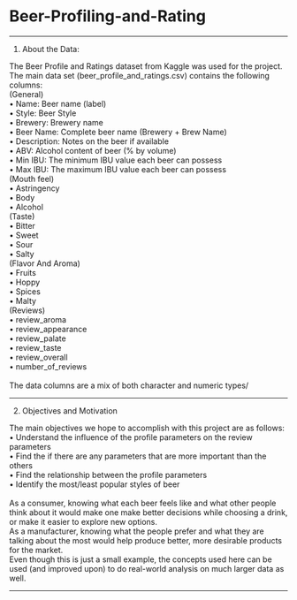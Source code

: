 # Beer-Profiling-and-Rating
________________________________________

1. About the Data:

The Beer Profile and Ratings dataset from Kaggle was used for the project. The main data set (beer_profile_and_ratings.csv) contains the following columns: \
(General) \
•	Name: Beer name (label) \
•	Style: Beer Style \
•	Brewery: Brewery name \
•	Beer Name: Complete beer name (Brewery + Brew Name) \
•	Description: Notes on the beer if available \
•	ABV: Alcohol content of beer (% by volume) \
•	Min IBU: The minimum IBU value each beer can possess \
•	Max IBU: The maximum IBU value each beer can possess \
(Mouth feel) \
•	Astringency \
•	Body \
•	Alcohol \
(Taste) \
•	Bitter \
•	Sweet \
•	Sour \
•	Salty \
(Flavor And Aroma) \
•	Fruits \
•	Hoppy \
•	Spices \
•	Malty \
(Reviews) \
•	review_aroma \
•	review_appearance \
•	review_palate \
•	review_taste \
•	review_overall \
•	number_of_reviews \
\
The data columns are a mix of both character and numeric types/

________________________________________

2. Objectives and Motivation

The main objectives we hope to accomplish with this project are as follows: \
•	Understand the influence of the profile parameters on the review parameters \
•	Find the if there are any parameters that are more important than the others \
•	Find the relationship between the profile parameters \
•	Identify the most/least popular styles of beer \
\
As a consumer, knowing what each beer feels like and what other people think about it would make one make better decisions while choosing a drink, or make it easier to explore new options.
\
As a manufacturer, knowing what the people prefer and what they are talking about the most would help produce better, more desirable products for the market.
\
Even though this is just a small example, the concepts used here can be used (and improved upon) to do real-world analysis on much larger data as well.
________________________________________
